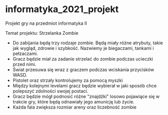 # informatyka_2021_projekt

Projekt gry na przedmiot informatyka II

Temat projektu: Strzelanka Zombie

- Do zabijania będą trzy rodzaje zombie. Będą miały różne atrybuty,
  takie jak wygląd, zdrowie i szybkość. Nazwiemy je biegaczami, tankami i
  pełzaczami.
- Gracz będzie miał za zadanie strzelać do zombie podczas ucieczki przed nimi.
- Świat przesuwa się wraz z graczem podczas wciskania przycisków WASD.
- Pistolet oraz strzały kontrolujemy za pomocą myszki
- Między kolejnymi levelami gracz będzie wybierał w jaki sposób chce polepszyć
  zdolności swojej postaci.
- Gracz będzie mógł podnosić różne "znajdźki" losowo pojawiące się w trakcie
  gry, które będą odnawiały jego amunicję lub życie.
- Każda fala zwiększa rozmiar areny oraz liczebność zombie

